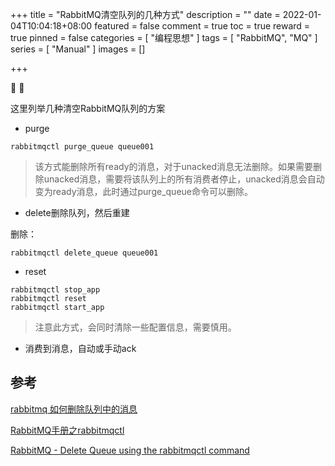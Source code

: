 +++
title = "RabbitMQ清空队列的几种方式"
description = ""
date = 2022-01-04T10:04:18+08:00
featured = false
comment = true
toc = true
reward = true
pinned = false
categories = [
  "编程思想"
]
tags = [
  "RabbitMQ", "MQ"
]
series = [
  "Manual"
]
images = []

+++

🔢 🔢

这里列举几种清空RabbitMQ队列的方案

<!--more-->

- purge

```shell
rabbitmqctl purge_queue queue001
```

> 该方式能删除所有ready的消息，对于unacked消息无法删除。如果需要删除unacked消息，需要将该队列上的所有消费者停止，unacked消息会自动变为ready消息，此时通过purge_queue命令可以删除。

- delete删除队列，然后重建

删除：

```shell
rabbitmqctl delete_queue queue001
```

- reset

```shell
rabbitmqctl stop_app
rabbitmqctl reset
rabbitmqctl start_app
```

> 注意此方式，会同时清除一些配置信息，需要慎用。

- 消费到消息，自动或手动ack



## 参考

[rabbitmq 如何删除队列中的消息](https://blog.csdn.net/fly_leopard/article/details/102599532)

[RabbitMQ手册之rabbitmqctl](https://www.jianshu.com/p/61a90fba1d2a)

[RabbitMQ - Delete Queue using the rabbitmqctl command](http://www.freekb.net/Article?id=2798)
